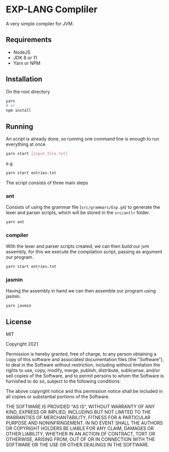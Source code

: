 # EXP-LANG Compliler

A very simple compiler for JVM.

## Requirements

- NodeJS
- JDK 8 or 11
- Yarn or NPM

## Installation

On the root directory
```bash
yarn
# or
npm install
```

## Running

An script is already done, so running one command line is enough to run everything at once

```bash
yarn start [input_file.txt]
```
e.g
```bash
yarn start entries.txt
```

The script consists of three main steps

### ant
Consists of using the grammar file (`src/grammars/Exp.g4`) to generate the lexer and parser scripts,
which will be stored in the `src/antlr` folder.

```bash
yarn ant
```

### compiler
With the lexer and parser scripts created, we can then build our jvm assembly, for this we execute the compilation script, passing as argument our program.

```bash
yarn start entries.txt
```

### jasmin
Having the assembly in hand we can then assemble our program using jasmin.

```bash
yarn jasmin
```

## License

MIT

Copyright 2021

Permission is hereby granted, free of charge, to any person obtaining a copy of this software and associated documentation files (the "Software"), to deal in the Software without restriction, including without limitation the rights to use, copy, modify, merge, publish, distribute, sublicense, and/or sell copies of the Software, and to permit persons to whom the Software is furnished to do so, subject to the following conditions:

The above copyright notice and this permission notice shall be included in all copies or substantial portions of the Software.

THE SOFTWARE IS PROVIDED "AS IS", WITHOUT WARRANTY OF ANY KIND, EXPRESS OR IMPLIED, INCLUDING BUT NOT LIMITED TO THE WARRANTIES OF MERCHANTABILITY, FITNESS FOR A PARTICULAR PURPOSE AND NONINFRINGEMENT. IN NO EVENT SHALL THE AUTHORS OR COPYRIGHT HOLDERS BE LIABLE FOR ANY CLAIM, DAMAGES OR OTHER LIABILITY, WHETHER IN AN ACTION OF CONTRACT, TORT OR OTHERWISE, ARISING FROM, OUT OF OR IN CONNECTION WITH THE SOFTWARE OR THE USE OR OTHER DEALINGS IN THE SOFTWARE.
